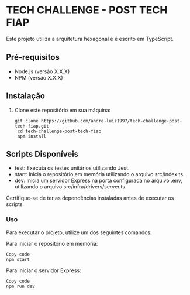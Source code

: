 # TECH CHALLENGE - POST TECH FIAP

Este projeto utiliza a arquitetura hexagonal e é escrito em TypeScript.

## Pré-requisitos

- Node.js (versão X.X.X)
- NPM (versão X.X.X)

## Instalação

1. Clone este repositório em sua máquina:

   ```shell
   git clone https://github.com/andre-luiz1997/tech-challenge-post-tech-fiap.git
    cd tech-challenge-post-tech-fiap
    npm install
   ```

## Scripts Disponíveis

- test: Executa os testes unitários utilizando Jest.
- start: Inicia o repositório em memória utilizando o arquivo src/index.ts.
- dev: Inicia um servidor Express na porta configurada no arquivo .env, utilizando o arquivo src/infra/drivers/server.ts.

Certifique-se de ter as dependências instaladas antes de executar os scripts.

### Uso

Para executar o projeto, utilize um dos seguintes comandos:

Para iniciar o repositório em memória:

```shell
Copy code
npm start
```

Para iniciar o servidor Express:

```shell
Copy code
npm run dev
```
